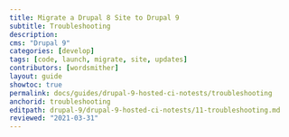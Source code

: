 ```yaml
---
title: Migrate a Drupal 8 Site to Drupal 9
subtitle: Troubleshooting
description: 
cms: "Drupal 9"
categories: [develop]
tags: [code, launch, migrate, site, updates]
contributors: [wordsmither]
layout: guide
showtoc: true
permalink: docs/guides/drupal-9-hosted-ci-notests/troubleshooting
anchorid: troubleshooting
editpath: drupal-9/drupal-9-hosted-ci-notests/11-troubleshooting.md
reviewed: "2021-03-31"
---
```


<Partial file="drupal-9/troubleshooting.md" />
